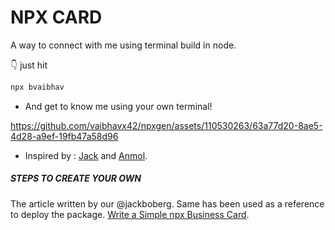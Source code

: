 
# NPX CARD

A way to connect with me using terminal build in node.


👇 just hit 
```bash
npx bvaibhav
```
- And get to know me using your own terminal!


https://github.com/vaibhavx42/npxgen/assets/110530263/63a77d20-8ae5-4d28-a9ef-19fb47a58d96



- Inspired by : [Jack](https://twitter.com/jackboberg) and [Anmol](https://twitter.com/misteranmol).



##### STEPS TO CREATE YOUR OWN
The article written by our @jackboberg. Same has been used as a  reference to deploy the package. 
[Write a Simple npx Business Card](https://studioelsa.se/blog/open-source-oss-npx-business-card). 










